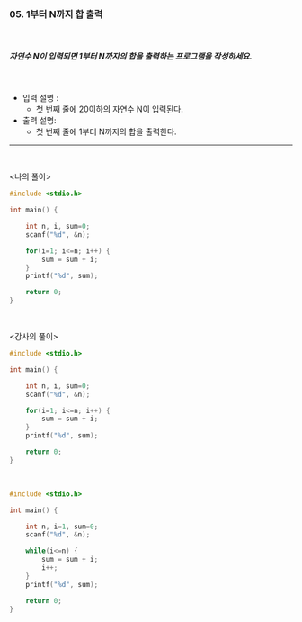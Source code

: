 ### 05. 1부터 N까지 합 출력

<br>

##### 자연수 N이 입력되면 1부터 N까지의 합을 출력하는 프로그램을 작성하세요.

<br>

- 입력 설명 :
  - 첫 번째 줄에 20이하의 자연수 N이 입력된다.
    <br>
- 출력 설명:
  - 첫 번째 줄에 1부터 N까지의 합을 출력한다.

---

<br>

<나의 풀이>

```c
#include <stdio.h>

int main() {

	int n, i, sum=0;
	scanf("%d", &n);

	for(i=1; i<=n; i++) {
		sum = sum + i;
	}
	printf("%d", sum);

	return 0;
}
```

<br>

<강사의 풀이>

```c
#include <stdio.h>

int main() {

	int n, i, sum=0;
	scanf("%d", &n);

	for(i=1; i<=n; i++) {
		sum = sum + i;
	}
	printf("%d", sum);

	return 0;
}
```

<br>

```c
#include <stdio.h>

int main() {

	int n, i=1, sum=0;
	scanf("%d", &n);

	while(i<=n) {
        sum = sum + i;
        i++;
    }
    printf("%d", sum);

    return 0;
}
```
